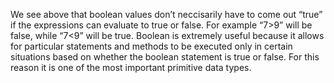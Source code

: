 We see above that boolean values don’t neccisarily have to come out “true” if the expressions can evaluate to true or false. For example “7>9” will be false, while “7<9” will be true. Boolean is extremely useful because it allows for particular statements and methods to be executed only in certain situations based on whether the boolean statement is true or false. For this reason it is one of the most important primitive data types.

